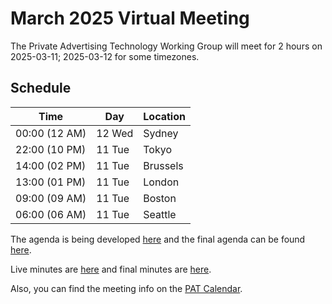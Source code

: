 # March 2025 Virtual Meeting

The Private Advertising Technology Working Group will meet for 2 hours on 2025-03-11; 2025-03-12 for some timezones.

## Schedule

| Time          | Day    | Location      |
| ------------- | ------ | ------------- |
| 00:00 (12 AM) | 12 Wed | Sydney        |
| 22:00 (10 PM) | 11 Tue | Tokyo         |
| 14:00 (02 PM) | 11 Tue | Brussels      |
| 13:00 (01 PM) | 11 Tue | London        |
| 09:00 (09 AM) | 11 Tue | Boston        |
| 06:00 (06 AM) | 11 Tue | Seattle       |

The agenda is being developed [here](https://github.com/w3c/patwg/issues/20) and the final agenda can be found [here](https://github.com/w3c/patwg/blob/main/meetings/2025/03-telecons/03-11-agenda.md).

Live minutes are [here](https://docs.google.com/document/d/1dA3XyqFQ20PLLhuvm0NTqZt7jIBPTiClB7esA9VHsFY/edit?usp=sharing) and final minutes are [here](https://github.com/w3c/patwg/blob/main/meetings/2025/03-telecons/03-11-minutes.md).

Also, you can find the meeting info on the [PAT Calendar](https://www.w3.org/groups/wg/pat/calendar/).
